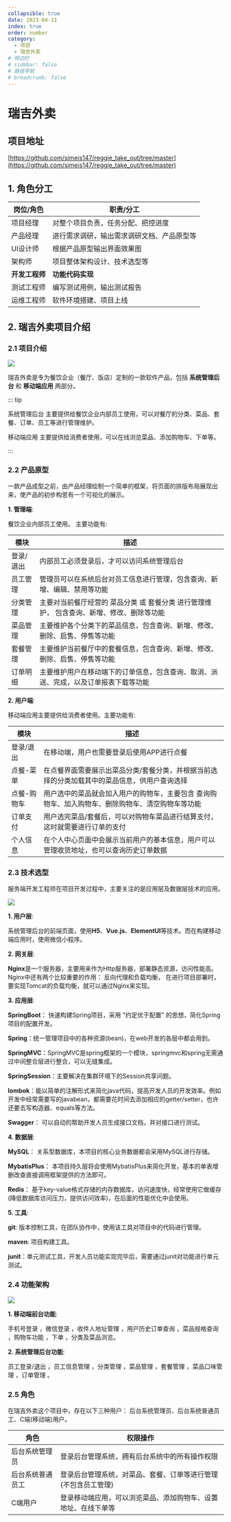 ```yaml
---
collapsible: true
date: 2023-04-11
index: true
order: number
category: 
  - 项目
  - 瑞吉外卖
# 侧边栏
# sidebar: false
# 路径导航
# breadcrumb: false
---
```


# 瑞吉外卖

## 项目地址

[https://github.com/simeis147/reggie_take_out/tree/master](https://github.com/simeis147/reggie_take_out/tree/master)

## 1. 角色分工

| 岗位/角色                           | 职责/分工                                  |
| ----------------------------------- | ------------------------------------------ |
| 项目经理                            | 对整个项目负责，任务分配、把控进度         |
| 产品经理                            | 进行需求调研，输出需求调研文档、产品原型等 |
| UI设计师                            | 根据产品原型输出界面效果图                 |
| 架构师                              | 项目整体架构设计、技术选型等               |
| **开发工程师** | **功能代码实现**     |
| 测试工程师                          | 编写测试用例，输出测试报告                 |
| 运维工程师                          | 软件环境搭建、项目上线                     |

## 2. 瑞吉外卖项目介绍

### 2.1 项目介绍

![ ](./assets/image-20210726000655646.png)

瑞吉外卖是专为餐饮企业（餐厅、饭店）定制的一款软件产品，包括 **系统管理后台** 和 **移动端应用** 两部分。  

::: tip

系统管理后台 主要提供给餐饮企业内部员工使用，可以对餐厅的分类、菜品、套餐、订单、员工等进行管理维护。  

移动端应用 主要提供给消费者使用，可以在线浏览菜品、添加购物车、下单等。

:::

### 2.2 产品原型

一款产品成型之前，由产品经理绘制一个简单的框架，将页面的排版布局展现出来，使产品的初步构思有一个可视化的展示。

**1. 管理端**:

餐饮企业内部员工使用。 主要功能有:

|   模块      | 描述                                                         |
| --------- | ------------------------------------------------------------ |
| 登录/退出 | 内部员工必须登录后，才可以访问系统管理后台                    |
| 员工管理  | 管理员可以在系统后台对员工信息进行管理，包含查询、新增、编辑、禁用等功能 |
| 分类管理  | 主要对当前餐厅经营的 菜品分类 或 套餐分类 进行管理维护， 包含查询、新增、修改、删除等功能 |
| 菜品管理  | 主要维护各个分类下的菜品信息，包含查询、新增、修改、删除、启售、停售等功能 |
| 套餐管理  | 主要维护当前餐厅中的套餐信息，包含查询、新增、修改、删除、启售、停售等功能 |
| 订单明细  | 主要维护用户在移动端下的订单信息，包含查询、取消、派送、完成，以及订单报表下载等功能 |

**2. 用户端**:

移动端应用主要提供给消费者使用。主要功能有:

| 模块        | 描述                                                         |
| ----------- | ------------------------------------------------------------ |
| 登录/退出   | 在移动端，用户也需要登录后使用APP进行点餐                    |
| 点餐-菜单   | 在点餐界面需要展示出菜品分类/套餐分类，并根据当前选择的分类加载其中的菜品信息，供用户查询选择 |
| 点餐-购物车 | 用户选中的菜品就会加入用户的购物车，主要包含 查询购物车、加入购物车、删除购物车、清空购物车等功能 |
| 订单支付    | 用户选完菜品/套餐后，可以对购物车菜品进行结算支付，这时就需要进行订单的支付 |
| 个人信息    | 在个人中心页面中会展示当前用户的基本信息，用户可以管理收货地址，也可以查询历史订单数据 |

### 2.3 技术选型

服务端开发工程师在项目开发过程中，主要关注的是应用层及数据层技术的应用。

![ ](./assets/image-20210726005437857.png)

**1. 用户层**:

系统管理后台的前端页面，使用**H5**、**Vue.js**、**ElementUI**等技术。而在构建移动端应用时，使用微信小程序。

**2. 网关层**:

**Nginx**是一个服务器，主要用来作为Http服务器，部署静态资源，访问性能高。  
Nginx中还有两个比较重要的作用： 反向代理和负载均衡， 在进行项目部署时，要实现Tomcat的负载均衡，就可以通过Nginx来实现。

**3. 应用层**:

**SpringBoot**： 快速构建Spring项目，采用 "约定优于配置" 的思想，简化Spring项目的配置开发。

**Spring**：统一管理项目中的各种资源(bean)，在web开发的各层中都会用到。

**SpringMVC**：SpringMVC是spring框架的一个模块，springmvc和spring无需通过中间整合层进行整合，可以无缝集成。

**SpringSession**：主要解决在集群环境下的Session共享问题。

**lombok**：能以简单的注解形式来简化java代码，提高开发人员的开发效率。例如开发中经常需要写的javabean，都需要花时间去添加相应的getter/setter，也许还要去写构造器、equals等方法。

**Swagger**： 可以自动的帮助开发人员生成接口文档，并对接口进行测试。

**4. 数据层**:

**MySQL**： 关系型数据库，本项目的核心业务数据都会采用MySQL进行存储。

**MybatisPlus**： 本项目持久层将会使用MybatisPlus来简化开发，基本的单表增删改查直接调用框架提供的方法即可。

**Redis**： 基于key-value格式存储的内存数据库，访问速度快，经常使用它做缓存(降低数据库访问压力，提供访问效率)，在后面的性能优化中会使用。

**5. 工具**:

**git**: 版本控制工具，在团队协作中，使用该工具对项目中的代码进行管理。

**maven**: 项目构建工具。

**junit**：单元测试工具，开发人员功能实现完毕后，需要通过junit对功能进行单元测试。

### 2.4 功能架构

![ ](./assets/image-20210726122825225.png)

**1. 移动端前台功能**:

手机号登录 ，微信登录 ，收件人地址管理 ，用户历史订单查询 ，菜品规格查询 ，购物车功能 ，下单 ，分类及菜品浏览。

**2. 系统管理后台功能**:

员工登录/退出 ，员工信息管理 ，分类管理 ，菜品管理 ，套餐管理 ，菜品口味管理 ，订单管理 。

### 2.5 角色

在瑞吉外卖这个项目中，存在以下三种用户： 后台系统管理员、后台系统普通员工、C端(移动端)用户。

| 角色             | 权限操作                                                     |
| ---------------- | ------------------------------------------------------------ |
| 后台系统管理员   | 登录后台管理系统，拥有后台系统中的所有操作权限               |
| 后台系统普通员工 | 登录后台管理系统，对菜品、套餐、订单等进行管理 (不包含员工管理) |
| C端用户          | 登录移动端应用，可以浏览菜品、添加购物车、设置地址、在线下单等 |
